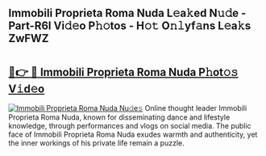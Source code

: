 ## Immobili Proprieta Roma Nuda L𝚎a𝚔ed N𝚞𝚍e - Part-R6l Vi𝚍𝚎o P𝚑𝚘tos - H𝚘𝚝 O𝚗𝚕yf𝚊ns L𝚎a𝚔s ZwFWZ

# <h2><a href="http://kf5vwuw.oniu.top/?m=Immobili+Proprieta+Roma+Nuda">🔗👉 🔴 Immobili Proprieta Roma Nuda P𝚑ot𝚘𝚜 V𝚒d𝚎o</a></h2>

[![Immobili Proprieta Roma Nuda Nu𝚍e𝚜](https://i.imgur.com/0qMVB7G.gif)](http://kf5vwuw.oniu.top/?m=Immobili+Proprieta+Roma+Nuda)
Online thought leader Immobili Proprieta Roma Nuda, known for disseminating dance and lifestyle knowledge, through performances and vlogs on social media. The public face of Immobili Proprieta Roma Nuda exudes warmth and authenticity, yet the inner workings of his private life remain a puzzle.  
